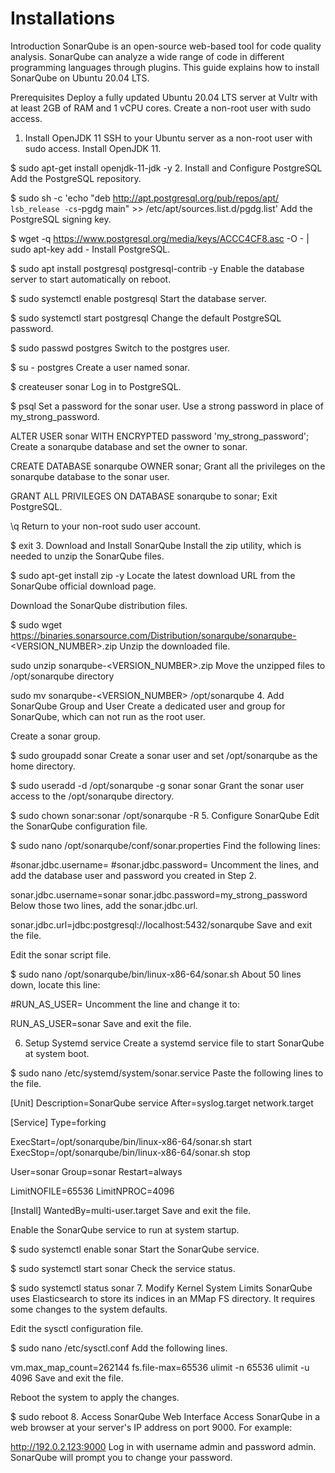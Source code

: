 # Installations

Introduction
SonarQube is an open-source web-based tool for code quality analysis. SonarQube can analyze a wide range of code in different programming languages through plugins. This guide explains how to install SonarQube on Ubuntu 20.04 LTS.

Prerequisites
Deploy a fully updated Ubuntu 20.04 LTS server at Vultr with at least 2GB of RAM and 1 vCPU cores.
Create a non-root user with sudo access.
1. Install OpenJDK 11
SSH to your Ubuntu server as a non-root user with sudo access.
Install OpenJDK 11.

$ sudo apt-get install openjdk-11-jdk -y
2. Install and Configure PostgreSQL
Add the PostgreSQL repository.

$ sudo sh -c 'echo "deb http://apt.postgresql.org/pub/repos/apt/ `lsb_release -cs`-pgdg main" >> /etc/apt/sources.list.d/pgdg.list'
Add the PostgreSQL signing key.

$ wget -q https://www.postgresql.org/media/keys/ACCC4CF8.asc -O - | sudo apt-key add -
Install PostgreSQL.

$ sudo apt install postgresql postgresql-contrib -y
Enable the database server to start automatically on reboot.

$ sudo systemctl enable postgresql
Start the database server.

$ sudo systemctl start postgresql
Change the default PostgreSQL password.

$ sudo passwd postgres
Switch to the postgres user.

$ su - postgres
Create a user named sonar.

$ createuser sonar
Log in to PostgreSQL.

$ psql
Set a password for the sonar user. Use a strong password in place of my_strong_password.

ALTER USER sonar WITH ENCRYPTED password 'my_strong_password';
Create a sonarqube database and set the owner to sonar.

CREATE DATABASE sonarqube OWNER sonar;
Grant all the privileges on the sonarqube database to the sonar user.

GRANT ALL PRIVILEGES ON DATABASE sonarqube to sonar;
Exit PostgreSQL.

\q
Return to your non-root sudo user account.

$ exit
3. Download and Install SonarQube
Install the zip utility, which is needed to unzip the SonarQube files.

$ sudo apt-get install zip -y
Locate the latest download URL from the SonarQube official download page.

Download the SonarQube distribution files.

$ sudo wget https://binaries.sonarsource.com/Distribution/sonarqube/sonarqube-<VERSION_NUMBER>.zip
Unzip the downloaded file.

sudo unzip sonarqube-<VERSION_NUMBER>.zip
Move the unzipped files to /opt/sonarqube directory

sudo mv sonarqube-<VERSION_NUMBER> /opt/sonarqube
4. Add SonarQube Group and User
Create a dedicated user and group for SonarQube, which can not run as the root user.

Create a sonar group.

$ sudo groupadd sonar
Create a sonar user and set /opt/sonarqube as the home directory.

$ sudo useradd -d /opt/sonarqube -g sonar sonar
Grant the sonar user access to the /opt/sonarqube directory.

$ sudo chown sonar:sonar /opt/sonarqube -R
5. Configure SonarQube
Edit the SonarQube configuration file.

$ sudo nano /opt/sonarqube/conf/sonar.properties
Find the following lines:

#sonar.jdbc.username=
#sonar.jdbc.password=
Uncomment the lines, and add the database user and password you created in Step 2.

sonar.jdbc.username=sonar
sonar.jdbc.password=my_strong_password
Below those two lines, add the sonar.jdbc.url.

sonar.jdbc.url=jdbc:postgresql://localhost:5432/sonarqube
Save and exit the file.

Edit the sonar script file.

$ sudo nano /opt/sonarqube/bin/linux-x86-64/sonar.sh
About 50 lines down, locate this line:

#RUN_AS_USER=
Uncomment the line and change it to:

RUN_AS_USER=sonar
Save and exit the file.

6. Setup Systemd service
Create a systemd service file to start SonarQube at system boot.

$ sudo nano /etc/systemd/system/sonar.service
Paste the following lines to the file.

[Unit]
Description=SonarQube service
After=syslog.target network.target

[Service]
Type=forking

ExecStart=/opt/sonarqube/bin/linux-x86-64/sonar.sh start
ExecStop=/opt/sonarqube/bin/linux-x86-64/sonar.sh stop

User=sonar
Group=sonar
Restart=always

LimitNOFILE=65536
LimitNPROC=4096

[Install]
WantedBy=multi-user.target
Save and exit the file.

Enable the SonarQube service to run at system startup.

$ sudo systemctl enable sonar
Start the SonarQube service.

$ sudo systemctl start sonar
Check the service status.

$ sudo systemctl status sonar
7. Modify Kernel System Limits
SonarQube uses Elasticsearch to store its indices in an MMap FS directory. It requires some changes to the system defaults.

Edit the sysctl configuration file.

$ sudo nano /etc/sysctl.conf
Add the following lines.

vm.max_map_count=262144
fs.file-max=65536
ulimit -n 65536
ulimit -u 4096
Save and exit the file.

Reboot the system to apply the changes.

$ sudo reboot
8. Access SonarQube Web Interface
Access SonarQube in a web browser at your server's IP address on port 9000. For example:

http://192.0.2.123:9000
Log in with username admin and password admin. SonarQube will prompt you to change your password.
